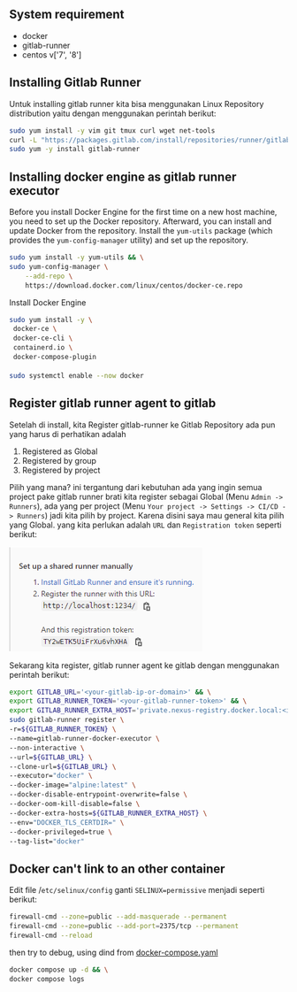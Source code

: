 ## System requirement

- docker
- gitlab-runner
- centos v['7', '8']

## Installing Gitlab Runner

Untuk installing gitlab runner kita bisa menggunakan Linux Repository distribution yaitu dengan menggunakan perintah berikut:

```bash
sudo yum install -y vim git tmux curl wget net-tools
curl -L "https://packages.gitlab.com/install/repositories/runner/gitlab-runner/script.rpm.sh" | sudo bash && \
sudo yum -y install gitlab-runner
```

## Installing docker engine as gitlab runner executor

Before you install Docker Engine for the first time on a new host machine, you need to set up the Docker repository. Afterward, you can install and update Docker from the repository. Install the `yum-utils` package (which provides the `yum-config-manager` utility) and set up the repository.

```bash
sudo yum install -y yum-utils && \
sudo yum-config-manager \
    --add-repo \
    https://download.docker.com/linux/centos/docker-ce.repo
```

Install Docker Engine

```bash
sudo yum install -y \
 docker-ce \
 docker-ce-cli \
 containerd.io \
 docker-compose-plugin
 
sudo systemctl enable --now docker
```

## Register gitlab runner agent to gitlab

Setelah di install, kita Register gitlab-runner ke Gitlab Repository ada pun yang harus di perhatikan adalah

1. Registered as Global
2. Registered by group
3. Registered by project

Pilih yang mana? ini tergantung dari kebutuhan ada yang ingin semua project pake gitlab runner brati kita register sebagai Global (Menu `Admin -> Runners`), ada yang per project (Menu `Your project -> Settings -> CI/CD -> Runners`) jadi kita pilih by project. Karena disini saya mau general kita pilih yang Global. yang kita perlukan adalah `URL` dan `Registration token` seperti berikut:

![gitlab-runner-register](images/gitlab-runner/01-gitlab-runner-register.png)

Sekarang kita register, gitlab runner agent ke gitlab dengan menggunakan perintah berikut:

```bash
export GITLAB_URL='<your-gitlab-ip-or-domain>' && \
export GITLAB_RUNNER_TOKEN='<your-gitlab-runner-token>' && \
export GITLAB_RUNNER_EXTRA_HOST='private.nexus-registry.docker.local:<ip-nexus-oss-server>' && \
sudo gitlab-runner register \
-r=${GITLAB_RUNNER_TOKEN} \
--name=gitlab-runner-docker-executor \
--non-interactive \
--url=${GITLAB_URL} \
--clone-url=${GITLAB_URL} \
--executor="docker" \
--docker-image="alpine:latest" \
--docker-disable-entrypoint-overwrite=false \
--docker-oom-kill-disable=false \
--docker-extra-hosts=${GITLAB_RUNNER_EXTRA_HOST} \
--env="DOCKER_TLS_CERTDIR=" \
--docker-privileged=true \
--tag-list="docker"
```

## Docker can't link to an other container

Edit file /`etc/selinux/config` ganti `SELINUX=permissive` menjadi seperti berikut:

```bash
firewall-cmd --zone=public --add-masquerade --permanent 
firewall-cmd --zone=public --add-port=2375/tcp --permanent
firewall-cmd --reload
```

then try to debug, using dind from [docker-compose.yaml](https://gist.githubusercontent.com/dimMaryanto93/d92bd18da1c73c230d7762361f738524/raw/4655f6e742b0af18a1f7dade2c4f0e4524b91f9b/11c-dind-without-tls.docker-compose.yaml)

``` bash
docker compose up -d && \
docker compose logs
```
